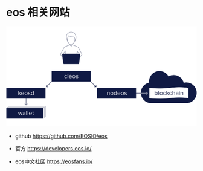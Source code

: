 # eos 相关网站

![eos框架图](eos.png)

- github
https://github.com/EOSIO/eos 

- 官方
https://developers.eos.io/

- eos中文社区
https://eosfans.io/